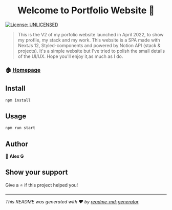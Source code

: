<h1 align="center">Welcome to Portfolio Website 👋</h1>
<p>
  <a href="#" target="_blank">
    <img alt="License: UNLICENSED" src="https://img.shields.io/badge/License-UNLICENSED-yellow.svg" />
  </a>
</p>

> This is the V2 of my porfolio website launched in April 2022, to show my profile, my stack and my work. This website is a SPA made with NextJs 12, Styled-components and powered by Notion API (stack & projects). It's a simple website but I've tried to polish the small details of the UI/UX. Hope you'll enjoy it,as much as I do. 

### 🏠 [Homepage](www.alexgwebdev.com)

## Install

```sh
npm install
```

## Usage

```sh
npm run start
```

## Author

👤 **Alex G**


## Show your support

Give a ⭐️ if this project helped you!

***
_This README was generated with ❤️ by [readme-md-generator](https://github.com/kefranabg/readme-md-generator)_